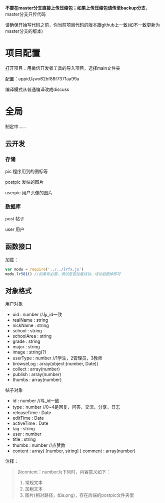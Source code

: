**不要在master分支直接上传压缩包；如果上传压缩包请传至backup分支**，master分支只传代码

请确保开始写代码之前，你当前项目代码的版本跟github上一致(如不一致更新为master分支的版本)

# 项目配置

打开项目：用微信开发者工具的导入项目，选择main文件夹

配置：appid为wx62bf88f7371aa99a

编译模式从普通编译改成discuss



# 全局

制定中……

## 云开发

### 存储

pic 程序用到的图标等

postpic 发帖的图片

userpic 用户头像的图片

### 数据库

post 帖子

user 用户

## 函数接口

加载：

```javascript
var modu = require('../../lrfx.js')
modu.lr581() //如果有必要，调试是否加载成功，成功后删掉即可
```



## 对象格式

用户对象

- uid : number //与_id一致
- realName : string
- nickName : string
- school : string
- schoolArea : string
- grade : string
- major : string
- image : string(?)
- userType : number //1学生，2管理员，3教师
- browseLog : array(object:(number, Date))
- collect : array(number)
- publish : array(number)
- thumbs : array(number)

帖子对象

- id : number //与_id一致
- type : number //0~4是回复，问答，交流，分享，日志
- releaseTime : Date
- editTime : Date
- activeTime : Date
- tag : string
- user : number
- title : string
- thumbs : number //点赞数
- content : array( [number, string] ) 
  comment : array(number)

注释：

> 对content：number为下列时，内容意义如下：
>
> 1. 常规文本
> 2. 加粗文本
> 3. 图片(相对路径，如a.png)，存在后端的postpic文件夹里